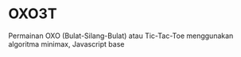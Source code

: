 # OXO3T
Permainan OXO (Bulat-Silang-Bulat) atau Tic-Tac-Toe menggunakan algoritma minimax, Javascript base
